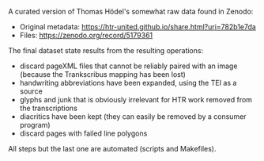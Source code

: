 A curated version of Thomas Hödel's somewhat raw data found in Zenodo:

* Original metadata: https://htr-united.github.io/share.html?uri=782b1e7da
* Files: https://zenodo.org/record/5179361

The final dataset state results from the resulting operations:

+ discard pageXML files that cannot be reliably paired with an image (because the Trankscribus mapping has been lost)
+ handwriting abbreviations have been expanded, using the TEI as a source
+ glyphs and junk that is obviously irrelevant for HTR work removed from the transcriptions
+ diacritics have been kept (they can easily be removed by a consumer program)
+ discard pages with failed line polygons

All steps but the last one are automated (scripts and Makefiles).


